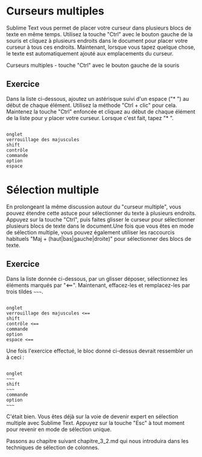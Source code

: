 Curseurs multiples
==================

Sublime Text vous permet de placer votre curseur dans plusieurs blocs de texte 
en même temps. Utilisez la touche "Ctrl" avec le bouton gauche de la souris et 
cliquez à plusieurs endroits dans le document pour placer votre curseur à tous 
ces endroits. Maintenant, lorsque vous tapez quelque chose, le texte est 
automatiquement ajouté aux emplacements du curseur.

Curseurs multiples - touche "Ctrl" avec le bouton gauche de la souris


Exercice
--------

Dans la liste ci-dessous, ajoutez un astérisque suivi d'un espace ("* ") au 
début de chaque élément. Utilisez la méthode "Ctrl + clic" pour cela. Maintenez 
la touche "Ctrl" enfoncée et cliquez au début de chaque élément de la liste 
pour y placer votre curseur. Lorsque c'est fait, tapez "* ".

```

onglet
verrouillage des majuscules
shift
contrôle
commande
option
espace

```


Sélection multiple
==================

En prolongeant la même discussion autour du "curseur multiple", vous pouvez 
étendre cette astuce pour sélectionner du texte à plusieurs endroits. Appuyez 
sur la touche "Ctrl", puis faites glisser le curseur pour sélectionner 
plusieurs blocs de texte dans le document.Une fois que vous êtes en mode de 
sélection multiple, vous pouvez également utiliser les raccourcis habituels 
"Maj + (haut|bas|gauche|droite)" pour sélectionner des blocs de texte.


Exercice
---------

Dans la liste donnée ci-dessous, par un glisser déposer, sélectionnez les
éléments marqués par "<==". Maintenant, effacez-les et remplacez-les par trois tildes `~~~`.

```

onglet
verrouillage des majuscules <==
shift
contrôle <==
commande
option
espace <==

```

Une fois l'exercice effectué, le bloc donné ci-dessus devrait ressembler un à
ceci :

```

onglet 
~~~
shift
~~~
commande
option
~~~

```

C'était bien. Vous êtes déjà sur la voie de devenir expert en sélection 
multiple avec Sublime Text. Appuyez sur la touche "Esc" à tout moment pour 
revenir en mode de sélection unique.

Passons au chapitre suivant chapitre_3_2.md qui nous introduira dans les 
techniques de sélection de colonnes.

